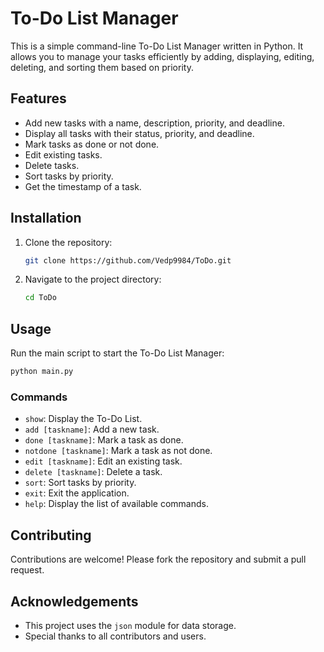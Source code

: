 # To-Do List Manager

This is a simple command-line To-Do List Manager written in Python. It allows you to manage your tasks efficiently by adding, displaying, editing, deleting, and sorting them based on priority.

## Features

- Add new tasks with a name, description, priority, and deadline.
- Display all tasks with their status, priority, and deadline.
- Mark tasks as done or not done.
- Edit existing tasks.
- Delete tasks.
- Sort tasks by priority.
- Get the timestamp of a task.

## Installation

1. Clone the repository:
    ```sh
    git clone https://github.com/Vedp9984/ToDo.git
    ```
2. Navigate to the project directory:
    ```sh
    cd ToDo
    ```

## Usage

Run the main script to start the To-Do List Manager:
```sh
python main.py
```

### Commands

- `show`: Display the To-Do List.
- `add [taskname]`: Add a new task.
- `done [taskname]`: Mark a task as done.
- `notdone [taskname]`: Mark a task as not done.
- `edit [taskname]`: Edit an existing task.
- `delete [taskname]`: Delete a task.
- `sort`: Sort tasks by priority.
- `exit`: Exit the application.
- `help`: Display the list of available commands.

## Contributing

Contributions are welcome! Please fork the repository and submit a pull request.

## Acknowledgements

- This project uses the `json` module for data storage.
- Special thanks to all contributors and users.
